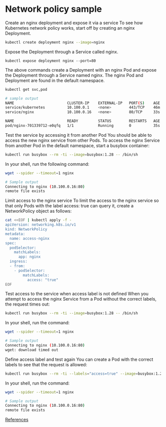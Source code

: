 # Network policy sample

Create an nginx deployment and expose it via a service
To see how Kubernetes network policy works, start off by creating an nginx Deployment.
```bash
kubectl create deployment nginx --image=nginx
```

Expose the Deployment through a Service called nginx.
```
kubectl expose deployment nginx --port=80
```

The above commands create a Deployment with an nginx Pod and expose the Deployment through a Service named nginx. The nginx Pod and Deployment are found in the default namespace.
```bash
kubectl get svc,pod

# sample output
NAME                        CLUSTER-IP    EXTERNAL-IP   PORT(S)    AGE
service/kubernetes          10.100.0.1    <none>        443/TCP    46m
service/nginx               10.100.0.16   <none>        80/TCP     33s

NAME                        READY         STATUS        RESTARTS   AGE
pod/nginx-701339712-e0qfq   1/1           Running       0          35s
```

Test the service by accessing it from another Pod
You should be able to access the new nginx service from other Pods. To access the nginx Service from another Pod in the default namespace, start a busybox container:
```bash
kubectl run busybox --rm -ti --image=busybox:1.28 -- /bin/sh
```
In your shell, run the following command:
```bash
wget --spider --timeout=1 nginx

# Sample output
Connecting to nginx (10.100.0.16:80)
remote file exists
```

Limit access to the nginx service
To limit the access to the nginx service so that only Pods with the label access: true can query it, create a NetworkPolicy object as follows:
```bash
cat <<EOF | kubectl apply -f -
apiVersion: networking.k8s.io/v1
kind: NetworkPolicy
metadata:
  name: access-nginx
spec:
  podSelector:
    matchLabels:
      app: nginx
  ingress:
  - from:
    - podSelector:
        matchLabels:
          access: "true"
EOF
```

Test access to the service when access label is not defined
When you attempt to access the nginx Service from a Pod without the correct labels, the request times out:
```bash
kubectl run busybox --rm -ti --image=busybox:1.28 -- /bin/sh
```

In your shell, run the command:
```bash
wget --spider --timeout=1 nginx

# Sample output
Connecting to nginx (10.100.0.16:80)
wget: download timed out
```

Define access label and test again
You can create a Pod with the correct labels to see that the request is allowed:
```bash
kubectl run busybox --rm -ti --labels="access=true" --image=busybox:1.28 -- /bin/sh
```
In your shell, run the command:
```bash
wget --spider --timeout=1 nginx

# Sample output
Connecting to nginx (10.100.0.16:80)
remote file exists
```
[References](https://kubernetes.io/docs/tasks/administer-cluster/declare-network-policy/)
